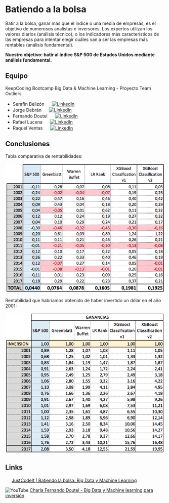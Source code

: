 # Batiendo a la bolsa

Batir a la bolsa, ganar más que el índice o una media de empresas, es el objetivo de numerosos analistas e inversores. Los expertos utilizan los valores diarios (análisis técnico), o los indicadores más característicos de las empresas para intentar elegir cuáles van a ser las empresas más rentables (análisis fundamental).

**Nuestro objetivo: batir al índice S&P 500 de Estados Unidos mediante análisis fundamental.**

## Equipo

KeepCoding Bootcamp Big Data & Machine Learning - Proyecto Team Outliers

* Serafín Belizón
[<img src="https://github.githubassets.com/favicon.ico" height=16 width="16">](https://github.com/SerafinBelizon)
[![LinkedIn][logo_LinkedIn]](https://www.linkedin.com/in/serafin-belizon-gomez-114096154)
* Jorge Debrán
[<img src="https://github.githubassets.com/favicon.ico" height=16 width="16">](https://github.com/jdebran)
[![LinkedIn][logo_LinkedIn]](https://www.linkedin.com/in/jorgedebran)
* Fernando Doutel
[<img src="https://github.githubassets.com/favicon.ico" height=16 width="16">](https://github.com/f3rn4nd0d)
[![LinkedIn][logo_LinkedIn]](https://www.linkedin.com/in/fernandodoutel)
* Rafael Lucena
[<img src="https://github.githubassets.com/favicon.ico" height=16 width="16">](https://github.com/jampol71)
[![LinkedIn][logo_LinkedIn]](https://www.linkedin.com/in/rafael-lucena-martinez)
* Raquel Ventas
[<img src="https://github.githubassets.com/favicon.ico" height=16 width="16">](https://github.com/rventas)
[![LinkedIn][logo_LinkedIn]](https://www.linkedin.com/in/raquel-ventas-olmedo-61a857137)

[logo_LinkedIn]: https://static.licdn.com/scds/common/u/images/logos/favicons/v1/16x16/favicon.ico "LinkedIn"

## Conclusiones

Tabla comparativa de rentabilidades:

![alt text](https://raw.githubusercontent.com/jdebran/KC_Proyecto-Final/master/comparativa.png "Tabla Comparativa")

Rentabilidad que habríamos obtenido de haber invertido un dólar en el año 2001:

![alt text](https://raw.githubusercontent.com/jdebran/KC_Proyecto-Final/master/rentabilidad.png "Rentabilidad obtenida tras haber invertido un dólar")

## Links

<img src="https://keepcoding.io/es/wp-content/uploads/sites/4/2018/02/cropped-Logo-keepcoding-oficial-32x32.png" height=16 width="16"> [JustCodeIt | Batiendo la bolsa: Big Data y Machine Learning](https://justcodeit.io/batiendo-a-la-bolsa-proyecto-fin-de-bootcamp-big-data-and-machine-learning-del-team-outliers/)

![YouTube](https://s.ytimg.com/yts/img/favicon-vfl8qSV2F.ico) [Charla Fernando Doutel - Big Data y Machine learning para inversión](https://www.youtube.com/watch?v=U_F2B8_n4Hc)